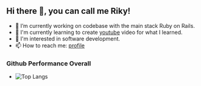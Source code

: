 ## Hi there 👋, you can call me Riky!

- 🌱 I’m currently working on codebase with the main stack Ruby on Rails.
- 🔭 I'm currently learning to create [youtube](https://www.youtube.com/channel/UCxapt1llmYg-UIes2CiM-bg) video for what I learned.
- 👀 I'm interested in software development.
- 📫 How to reach me: [profile](https://www.linkedin.com/in/rikyhidayat/)

### Github Performance Overall

<!-- - ![Riky's github stats](https://github-readme-stats.vercel.app/api?username=rikyhidayat21&show_icons=true&them=cobalt) -->

- ![Top Langs](https://github-readme-stats.vercel.app/api/top-langs/?username=rikyhidayat21&layout=compact)
<!-- - ![Top Langs](https://github-readme-stats.vercel.app/api/top-langs/?username=rikyhidayat21) -->
<!--
**rikyhidayat21/rikyhidayat21** is a ✨ _special_ ✨ repository because its `README.md` (this file) appears on your GitHub profile.

Here are some ideas to get you started:

- 🔭 I’m currently working on ...
- 🌱 I’m currently learning ...
- 👯 I’m looking to collaborate on ...
- 🤔 I’m looking for help with ...
- 💬 Ask me about ...
- 📫 How to reach me: ...
- 😄 Pronouns: ...
- ⚡ Fun fact: ...
-->
